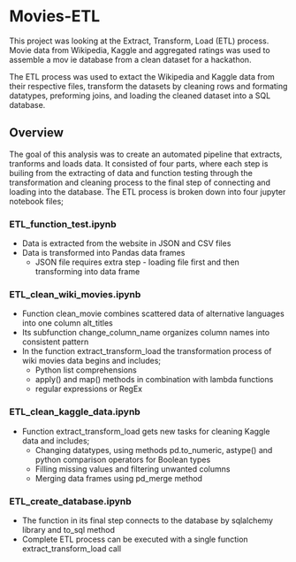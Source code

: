 # Movies-ETL
This project was looking at the Extract, Transform, Load (ETL) process. Movie data from Wikipedia, Kaggle and aggregated ratings was used to assemble a mov ie database from a clean dataset for a hackathon. 

The ETL process was used to extact the Wikipedia and Kaggle data from their respective files, transform the datasets by cleaning rows and formating datatypes, preforming joins, and loading the cleaned dataset into a SQL database. 

## Overview
The goal of this analysis was to create an automated pipeline that extracts, tranforms and loads data. It consisted of four parts, where each step is builing from the extracting of data and function testing through the transformation and cleaning process to the final step of connecting and loading into the database. The ETL process is broken down into four jupyter notebook files;

### ETL_function_test.ipynb
- Data is extracted from the website in JSON and CSV files
- Data is transformed into Pandas data frames
  - JSON file requires extra step - loading file first and then transforming into data frame

### ETL_clean_wiki_movies.ipynb
- Function clean_movie combines scattered data of alternative languages into one column alt_titles
- Its subfunction change_column_name organizes column names into consistent pattern
- In the function extract_transform_load the transformation process of wiki movies data begins and includes;
  - Python list comprehensions
  - apply() and map() methods in combination with lambda functions
  - regular expressions or RegEx

### ETL_clean_kaggle_data.ipynb
- Function extract_transform_load gets new tasks for cleaning Kaggle data and includes;
  - Changing datatypes, using methods pd.to_numeric, astype() and python comparison operators for Boolean types
  - Filling missing values and filtering unwanted columns
  - Merging data frames using pd_merge method

### ETL_create_database.ipynb
- The function in its final step connects to the database by sqlalchemy library and to_sql method
- Complete ETL process can be executed with a single function extract_transform_load call
